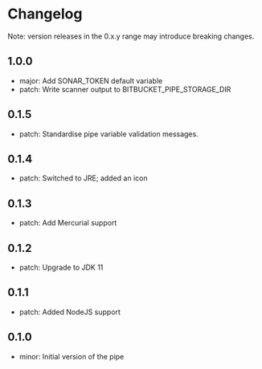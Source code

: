 # Changelog
Note: version releases in the 0.x.y range may introduce breaking changes.

## 1.0.0

- major: Add SONAR_TOKEN default variable
- patch: Write scanner output to BITBUCKET_PIPE_STORAGE_DIR

## 0.1.5

- patch: Standardise pipe variable validation messages.

## 0.1.4

- patch: Switched to JRE; added an icon

## 0.1.3

- patch: Add Mercurial support

## 0.1.2

- patch: Upgrade to JDK 11

## 0.1.1

- patch: Added NodeJS support

## 0.1.0

- minor: Initial version of the pipe

